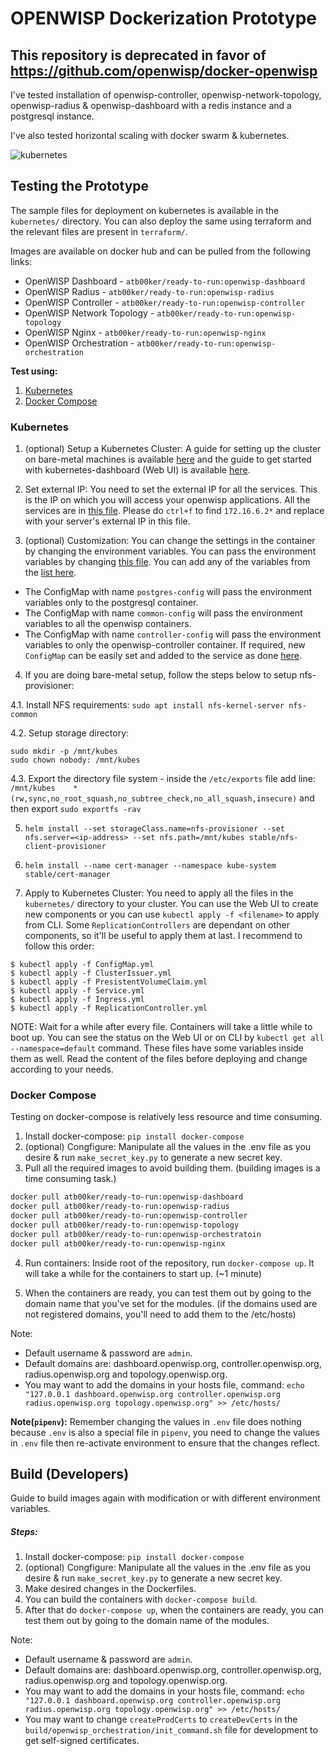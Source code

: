 # OPENWISP Dockerization Prototype

## This repository is deprecated in favor of https://github.com/openwisp/docker-openwisp

I've tested installation of openwisp-controller, openwisp-network-topology, openwisp-radius & openwisp-dashboard with a redis instance and a postgresql instance.

I've also tested horizontal scaling with docker swarm & kubernetes.

![kubernetes](https://i.ibb.co/rGpLq4y/ss1.png)

## Testing the Prototype

The sample files for deployment on kubernetes is available in the `kubernetes/` directory. You can also deploy the same using terraform and the relevant files are present in `terraform/`.

Images are available on docker hub and can be pulled from the following links:
- OpenWISP Dashboard - `atb00ker/ready-to-run:openwisp-dashboard`
- OpenWISP Radius - `atb00ker/ready-to-run:openwisp-radius`
- OpenWISP Controller - `atb00ker/ready-to-run:openwisp-controller`
- OpenWISP Network Topology - `atb00ker/ready-to-run:openwisp-topology`
- OpenWISP Nginx - `atb00ker/ready-to-run:openwisp-nginx`
- OpenWISP Orchestration - `atb00ker/ready-to-run:openwisp-orchestration`

**Test using:**
1. [Kubernetes](https://github.com/atb00ker/dockerize-openwisp#kubernetes)
2. [Docker Compose](https://github.com/atb00ker/dockerize-openwisp#docker-compose)

### Kubernetes

1. (optional) Setup a Kubernetes Cluster: A guide for setting up the cluster on bare-metal machines is available [here](https://blog.alexellis.io/kubernetes-in-10-minutes/) and the guide to get started with kubernetes-dashboard (Web UI) is available [here](https://github.com/kubernetes/dashboard).

2. Set external IP: You need to set the external IP for all the services. This is the IP on which you will access your openwisp applications. All the services are in [this file](https://github.com/atb00ker/dockerize-openwisp/blob/master/kubernetes/Service.yml). Please do `ctrl+f` to find `172.16.6.2*` and replace with your server's external IP in this file. 

3. (optional) Customization: You can change the settings in the container by changing the environment variables. You can pass the environment variables by changing [this file](https://github.com/atb00ker/dockerize-openwisp/blob/master/kubernetes/ConfigMap.yml). You can add any of the variables from the [list here](https://github.com/atb00ker/dockerize-openwisp/blob/master/.env). 
- The ConfigMap with name `postgres-config` will pass the environment variables only to the postgresql container. 
- The ConfigMap with name `common-config` will pass the environment variables to all the openwisp containers.
- The ConfigMap with name `controller-config` will pass the environment variables to only the openwisp-controller container. If required, new `ConfigMap` can be easily set and added to the service as done [here](https://github.com/atb00ker/dockerize-openwisp/blob/79021ca8ad1d1c083d2822f05143f3c80b0d8077/kubernetes/ReplicationController.yml#L19).

4. If you are doing bare-metal setup, follow the steps below to setup nfs-provisioner:

4.1. Install NFS requirements: `sudo apt install nfs-kernel-server nfs-common`

4.2. Setup storage directory:
```
sudo mkdir -p /mnt/kubes
sudo chown nobody: /mnt/kubes
```

4.3. Export the directory file system - inside the `/etc/exports` file add line: `/mnt/kubes    *(rw,sync,no_root_squash,no_subtree_check,no_all_squash,insecure)` and then export `sudo exportfs -rav`

5. `helm install --set storageClass.name=nfs-provisioner --set nfs.server=<ip-address> --set nfs.path=/mnt/kubes stable/nfs-client-provisioner`

6. `helm install --name cert-manager --namespace kube-system stable/cert-manager`

7. Apply to Kubernetes Cluster: You need to apply all the files in the `kubernetes/` directory to your cluster. You can use the Web UI to create new components or you can use `kubectl apply -f <filename>` to apply from CLI. Some `ReplicationControllers` are dependant on other components, so it'll be useful to apply them at last. I recommend to follow this order:
```
$ kubectl apply -f ConfigMap.yml
$ kubectl apply -f ClusterIssuer.yml
$ kubectl apply -f PresistentVolumeClaim.yml
$ kubectl apply -f Service.yml
$ kubectl apply -f Ingress.yml
$ kubectl apply -f ReplicationController.yml
```

NOTE: Wait for a while after every file. Containers will take a little while to boot up. You can see the status on the Web UI or on CLI by `kubectl get all --namespace=default` command. These files have some variables inside them as well.
Read the content of the files before deploying and change according to your needs.

### Docker Compose

Testing on docker-compose is relatively less resource and time consuming.

1. Install docker-compose: `pip install docker-compose`
2. (optional) Congfigure: Manipulate all the values in the .env file as you desire & run `make_secret_key.py` to generate a new secret key.
3. Pull all the required images to avoid building them. (building images is a time consuming task.)

```bash
docker pull atb00ker/ready-to-run:openwisp-dashboard
docker pull atb00ker/ready-to-run:openwisp-radius
docker pull atb00ker/ready-to-run:openwisp-controller
docker pull atb00ker/ready-to-run:openwisp-topology
docker pull atb00ker/ready-to-run:openwisp-orchestratoin
docker pull atb00ker/ready-to-run:openwisp-nginx
```

4. Run containers: Inside root of the repository, run `docker-compose up`. It will take a while for the containers to start up. (~1 minute)

5. When the containers are ready, you can test them out by going to the domain name that you've set for the modules. (if the domains used are not registered domains, you'll need to add them to the /etc/hosts)

Note:
   - Default username & password are `admin`.
   - Default domains are: dashboard.openwisp.org, controller.openwisp.org, radius.openwisp.org and topology.openwisp.org.
   - You may want to add the domains in your hosts file, command: `echo "127.0.0.1 dashboard.openwisp.org controller.openwisp.org radius.openwisp.org topology.openwisp.org" >> /etc/hosts/`

**Note(`pipenv`):** Remember changing the values in `.env` file does nothing because `.env` is also a special file in `pipenv`, you need to change the values in `.env` file then re-activate environment to ensure that the changes reflect.

## Build (Developers)

Guide to build images again with modification or with different environment variables.

##### Steps:

1. Install docker-compose: `pip install docker-compose`
2. (optional) Congfigure: Manipulate all the values in the .env file as you desire & run `make_secret_key.py` to generate a new secret key.
3. Make desired changes in the Dockerfiles.
4. You can build the containers with `docker-compose build`. 
5. After that do `docker-compose up`, when the containers are ready, you can test them out by going to the domain name of the modules.

Note:
   - Default username & password are `admin`.
   - Default domains are: dashboard.openwisp.org, controller.openwisp.org, radius.openwisp.org and topology.openwisp.org.
   - You may want to add the domains in your hosts file, command: `echo "127.0.0.1 dashboard.openwisp.org controller.openwisp.org radius.openwisp.org topology.openwisp.org" >> /etc/hosts/`
   - You may want to change `createProdCerts` to `createDevCerts` in the `build/openwisp_orchestration/init_command.sh` file for development to get self-signed certificates.
